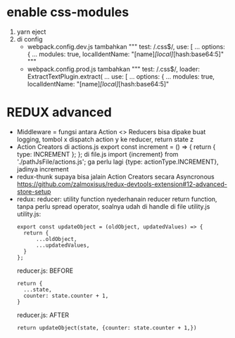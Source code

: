 # enable css-modules
1. yarn eject
2. di config
    - webpack.config.dev.js
        tambahkan
        """
        test: /\.css$/,
        use: [
        ...
            options: {
                ...
                modules: true,
                localIdentName: "[name]_[local]_[hash:base64:5]"
        """
    - webpack.config.prod.js
        tambahkan
        """
        test: /\.css$/,
        loader: ExtractTextPlugin.extract(
            ...
            use: [
                ...
                options: {
                    ...
                    modules: true, 
                    localIdentName: "[name]_[local]_[hash:base64:5]"

# REDUX advanced
- Middleware = fungsi antara Action <> Reducers
  bisa dipake buat logging, tombol x dispatch action y ke reducer, return state z
- Action Creators
  di actions.js
  export const increment = () => {
    return {
        type: INCREMENT
    };
  };
  di file.js
  import {increment} from './pathJsFile/actions.js';
  ga perlu lagi {type: actionType.INCREMENT}, jadinya increment
- redux-thunk
  supaya bisa jalain Action Creators secara Asyncronous
  https://github.com/zalmoxisus/redux-devtools-extension#12-advanced-store-setup
- redux: reducer: utility function
  nyederhanain reducer return function, tanpa perlu spread operator, soalnya udah di handle di file utility.js
  utility.js:
  ```
  export const updateObject = (oldObject, updatedValues) => {
    return {
        ...oldObject,
        ...updatedValues,
    }
  };
  ```
  reducer.js: BEFORE
  ```
  return {
    ...state,
    counter: state.counter + 1,
  }            
  ```
  reducer.js: AFTER
  ```
  return updateObject(state, {counter: state.counter + 1,})
  ```